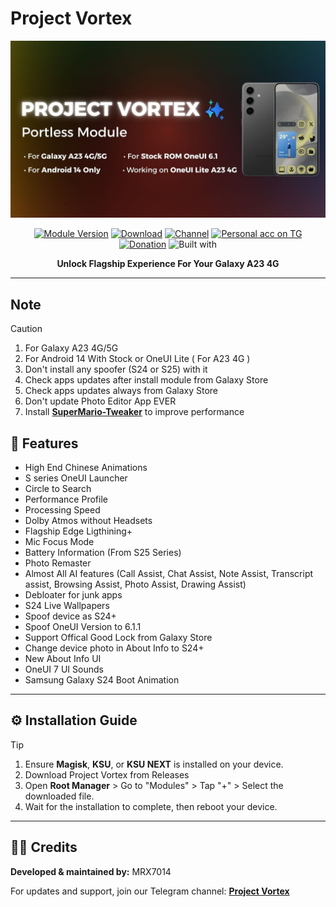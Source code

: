 # Project Vortex

<div align="center">
  <img src="assets/PVX.jpg" alt="" />
  <br />

[![Module Version](https://img.shields.io/badge/Module_Version-v1.3.0-44cc11?style=for-the-badge)](https://github.com/mrx7014/ProjectVortex/releases/tag/v1.3.0)
[![Download](https://img.shields.io/github/downloads/mrx7014/ProjectVortex/total?style=for-the-badge&cacheSeconds=2)](https://github.com/mrx7014/ProjectVortex/releases)
[![Channel](https://img.shields.io/badge/Follow_Channel-ProjectVortex-252850?style=for-the-badge&color=blue&logo=telegram)](https://t.me/pvx7014)
[![Personal acc on TG](https://img.shields.io/badge/Contact_Developer_via-Telegram-252850?style=for-the-badge&color=blue&logo=telegram)](https://t.me/mrx7014)
[![Donation](https://img.shields.io/badge/Support%20Development-black?style=for-the-badge&logo=buymeacoffee&logoColor=black&logoSize=auto&color=%23FFDD00&cacheSeconds=2&link=https%3A%2F%2Fbuymeacoffee.com%2Fzg089&link=https%3A%2F%2Fbuymeacoffee.com%2Fzg089)](https://buymeacoffee.com/mrx7014)
![Built with](https://img.shields.io/badge/Made_with-Love-red?style=for-the-badge)
  
**Unlock Flagship Experience For Your Galaxy A23 4G**
  
</div>

---


## Note
> [!CAUTION] 
> 1. For Galaxy A23 4G/5G
> 2. For Android 14 With Stock or OneUI Lite ( For A23 4G )
> 3. Don't install any spoofer (S24 or S25) with it
> 4. Check apps updates after install module from Galaxy Store
> 5. Check apps updates always from Galaxy Store
> 6. Don't update Photo Editor App EVER
> 7. Install **[SuperMario-Tweaker](https://github.com/mrx7014/SuperMario-Tweaker)** to improve performance


## 🚀 Features

- High End Chinese Animations
- S series OneUI Launcher
- Circle to Search
- Performance Profile
- Processing Speed
- Dolby Atmos without Headsets
- Flagship Edge Ligthining+
- Mic Focus Mode
- Battery Information (From S25 Series)
- Photo Remaster
- Almost All AI features (Call Assist, Chat Assist, Note Assist, Transcript assist, Browsing Assist, Photo Assist, Drawing Assist)
- Debloater for junk apps
- S24 Live Wallpapers
- Spoof device as S24+
- Spoof OneUI Version to 6.1.1
- Support Offical Good Lock from Galaxy Store
- Change device photo in About Info to S24+
- New About Info UI
- OneUI 7 UI Sounds
- Samsung Galaxy S24 Boot Animation

---

## ⚙️ Installation Guide  
> [!TIP]
> 1. Ensure **Magisk**, **KSU**, or **KSU NEXT** is installed on your device.  
> 2. Download Project Vortex from Releases
> 3. Open **Root Manager** > Go to "Modules" > Tap "+" > Select the downloaded file.  
> 4. Wait for the installation to complete, then reboot your device.  

---
## 🧑‍💻 Credits

**Developed & maintained by:** MRX7014

For updates and support, join our Telegram channel: **[Project Vortex](https://t.me/pvx7014)**
